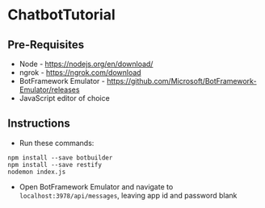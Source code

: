# ChatbotTutorial
## Pre-Requisites ##
* Node - https://nodejs.org/en/download/
*	ngrok - https://ngrok.com/download
*	BotFramework Emulator - https://github.com/Microsoft/BotFramework-Emulator/releases
*	JavaScript editor of choice

## Instructions ##
* Run these commands:
```
npm install --save botbuilder
npm install --save restify
nodemon index.js
```

* Open BotFramework Emulator and navigate to `localhost:3978/api/messages`, leaving app id and password blank
